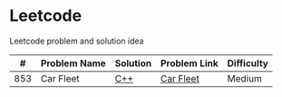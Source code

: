 # Leetcode
Leetcode problem and solution idea

| # | Problem Name | Solution | Problem Link	| Difficulty |
| ------------- | ------------- |  ------------- | ------------- | ------------- |
| 853 |	Car Fleet | [C++](https://github.com/anjarulrobin/Leetcode/blob/main/Greedy/Car-fleet) | [Car Fleet](https://leetcode.com/problems/car-fleet/) | Medium |
